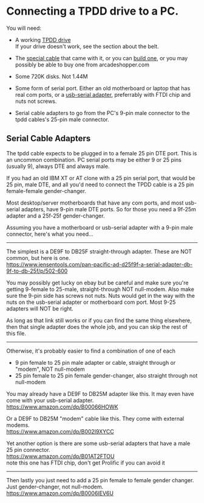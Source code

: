# Connecting a TPDD drive to a PC.
You will need:

* A working [TPDD drive](http://tandy.wiki/TPDD)  
If your drive doesn't work, see the section about the belt.

* The [special cable](http://tandy.wiki/TPDD#Cable) that came with it, or you can [build one](https://github.com/bkw777/TPDD_Cable), or you may possibly be able to buy one from arcadeshopper.com

* Some 720K disks. Not 1.44M

* Some form of serial port. Either an old motherboard or laptop that has real com ports, or a [usb-serial adapter](http://tandy.wiki/Model_T_Serial_Cable#USB-Serial_Adapters), preferrably with FTDI chip and nuts not screws.

* Serial cable adapters to go from the PC's 9-pin male connector to the tpdd cables's 25-pin male connector.

## Serial Cable Adapters
The tpdd cable expects to be plugged in to a female 25 pin DTE port. This is an uncommon combination. PC serial ports may be either 9 or 25 pins (usually 9), always DTE and always male.

If you had an old IBM XT or AT clone with a 25 pin serial port, that would be 25 pin, male DTE, and all you'd need to connect the TPDD cable is a 25 pin female-female gender-changer.

Most desktop/server motherboards that have any com ports, and most usb-serial adapters, have 9-pin male DTE ports. So for those you need a 9f-25m adapter and a 25f-25f gender-changer.

Assuming you have a motherboard or usb-serial adapter with a 9-pin male connector, here's what you need...

----

The simplest is a DE9F to DB25F straight-through adapter. These are NOT common, but here is one.  
https://www.jensentools.com/pan-pacific-ad-d25f9f-a-serial-adapter-db-9f-to-db-25f/p/502-600

You may possibly get lucky on ebay but be careful and make sure you're getting 9-female to 25-male, straight-through NOT null-modem. Also make sure the 9-pin side has screws not nuts. Nuts would get in the way with the nuts on the usb-serial adapter or motherboard com port. Most 9-25 adapters will NOT be right.

As long as that link still works or if you can find the same thing elsewhere, then that single adapter does the whole job, and you can skip the rest of this file.

----

Otherwise, it's probably easier to find a combination of one of each  
* 9 pin female to 25 pin male adapter or cable, straight through or "modem", NOT null-modem  
* 25 pin female to 25 pin female gender-changer, also straight through not null-modem

You may already have a DE9F to DB25M adapter like this. It may even have come with your usb-serial adapter.  
https://www.amazon.com/dp/B00066HOWK

Or a DE9F to DB25M "modem" cable like this. They come with external modems.  
https://www.amazon.com/dp/B002I9XYCC

Yet another option is there are some usb-serial adapters that have a male 25 pin connector.  
https://www.amazon.com/dp/B01AT2FTOU  
note this one has FTDI chip, don't get Prolific if you can avoid it

----

Then lastly you just need to add a 25 pin female to female gender changer. Just gender-changer, not null-modem.  
https://www.amazon.com/dp/B0006IEV6U
